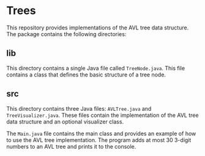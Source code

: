 # Trees

This repository provides implementations of the AVL tree data structure. The package contains the following directories:

## lib

This directory contains a single Java file called `TreeNode.java`. This file contains a class that defines the basic structure of a tree node.

## src

This directory contains three Java files: `AVLTree.java` and `TreeVisualizer.java`. These files contain the implementation of the AVL tree data structure and an optional visualizer class.

The `Main.java` file contains the main class and provides an example of how to use the AVL tree implementation. The program adds at most 30 3-digit numbers to an AVL tree and prints it to the console.
